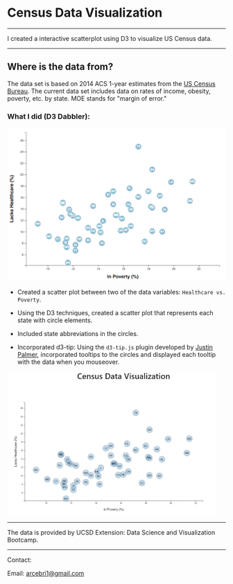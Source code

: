 # Census Data Visualization

- - -

I created a interactive scatterplot using D3 to visualize US Census data.

- - -

## Where is the data from?

The data set is based on 2014 ACS 1-year estimates from the [US Census Bureau](https://data.census.gov/cedsci/). The current data set includes data on rates of income, obesity, poverty, etc. by state. MOE stands for "margin of error."

### What I did (D3 Dabbler):

![](Images/4-scatter.jpg)

* Created a scatter plot between two of the data variables: `Healthcare vs. Poverty`.

* Using the D3 techniques, created a scatter plot that represents each state with circle elements.

* Included state abbreviations in the circles.

* Incorporated d3-tip: Using the `d3-tip.js` plugin developed by [Justin Palmer](https://github.com/Caged), incorporated tooltips to the circles and displayed each tooltip with the data when you mouseover.

![](Images/8-tooltip.gif)
- - -

The data is provided by UCSD Extension: Data Science and Visualization Bootcamp.

- - -

Contact:

Email: arcebri1@gmail.com